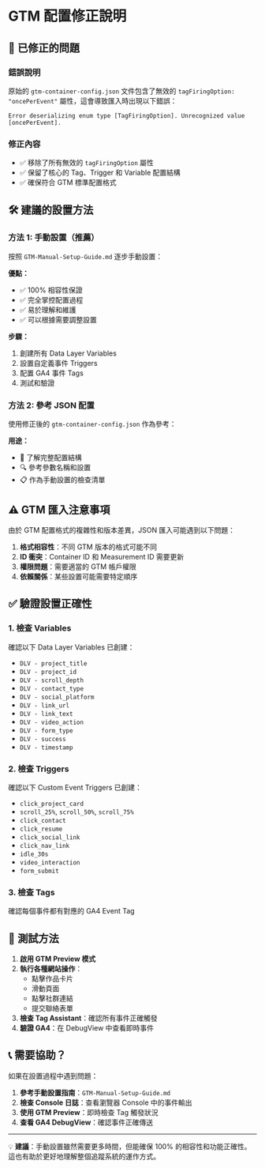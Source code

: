 # GTM 配置修正說明

## 🔧 已修正的問題

### 錯誤說明
原始的 `gtm-container-config.json` 文件包含了無效的 `tagFiringOption: "oncePerEvent"` 屬性，這會導致匯入時出現以下錯誤：

```
Error deserializing enum type [TagFiringOption]. Unrecognized value [oncePerEvent].
```

### 修正內容
- ✅ 移除了所有無效的 `tagFiringOption` 屬性
- ✅ 保留了核心的 Tag、Trigger 和 Variable 配置結構
- ✅ 確保符合 GTM 標準配置格式

## 🛠️ 建議的設置方法

### 方法 1: 手動設置（推薦）
按照 `GTM-Manual-Setup-Guide.md` 逐步手動設置：

**優點：**
- ✅ 100% 相容性保證
- ✅ 完全掌控配置過程
- ✅ 易於理解和維護
- ✅ 可以根據需要調整設置

**步驟：**
1. 創建所有 Data Layer Variables
2. 設置自定義事件 Triggers
3. 配置 GA4 事件 Tags
4. 測試和驗證

### 方法 2: 參考 JSON 配置
使用修正後的 `gtm-container-config.json` 作為參考：

**用途：**
- 📖 了解完整配置結構
- 🔍 參考參數名稱和設置
- 📋 作為手動設置的檢查清單

## ⚠️ GTM 匯入注意事項

由於 GTM 配置格式的複雜性和版本差異，JSON 匯入可能遇到以下問題：

1. **格式相容性**：不同 GTM 版本的格式可能不同
2. **ID 衝突**：Container ID 和 Measurement ID 需要更新
3. **權限問題**：需要適當的 GTM 帳戶權限
4. **依賴關係**：某些設置可能需要特定順序

## ✅ 驗證設置正確性

### 1. 檢查 Variables
確認以下 Data Layer Variables 已創建：
- `DLV - project_title`
- `DLV - project_id`
- `DLV - scroll_depth`
- `DLV - contact_type`
- `DLV - social_platform`
- `DLV - link_url`
- `DLV - link_text`
- `DLV - video_action`
- `DLV - form_type`
- `DLV - success`
- `DLV - timestamp`

### 2. 檢查 Triggers
確認以下 Custom Event Triggers 已創建：
- `click_project_card`
- `scroll_25%`, `scroll_50%`, `scroll_75%`
- `click_contact`
- `click_resume`
- `click_social_link`
- `click_nav_link`
- `idle_30s`
- `video_interaction`
- `form_submit`

### 3. 檢查 Tags
確認每個事件都有對應的 GA4 Event Tag

## 🧪 測試方法

1. **啟用 GTM Preview 模式**
2. **執行各種網站操作**：
   - 點擊作品卡片
   - 滑動頁面
   - 點擊社群連結
   - 提交聯絡表單
3. **檢查 Tag Assistant**：確認所有事件正確觸發
4. **驗證 GA4**：在 DebugView 中查看即時事件

## 📞 需要協助？

如果在設置過程中遇到問題：

1. **參考手動設置指南**：`GTM-Manual-Setup-Guide.md`
2. **檢查 Console 日誌**：查看瀏覽器 Console 中的事件輸出
3. **使用 GTM Preview**：即時檢查 Tag 觸發狀況
4. **查看 GA4 DebugView**：確認事件正確傳送

---

💡 **建議**：手動設置雖然需要更多時間，但能確保 100% 的相容性和功能正確性。這也有助於更好地理解整個追蹤系統的運作方式。 